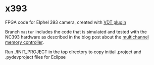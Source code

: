 x393
=====

FPGA code for Elphel 393 camera, created with [VDT plugin](https://github.com/Elphel/vdt-plugin)

Branch ```master``` includes the code that is simulated and tested with the NC393 hardware as described in the blog post about the [multichannel memory controller](http://blog.elphel.com/2015/05/nc393-development-progress-multichannel-memory-controller-for-the-multi-sensor-camera/).

Run ./INIT_PROJECT in the top directory to copy initial .project and .pydevproject files for Eclipse

